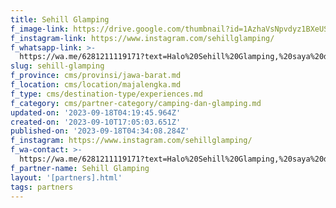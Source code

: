 ```yaml
---
title: Sehill Glamping
f_image-link: https://drive.google.com/thumbnail?id=1AzhaVsNpvdyz1BXeUSNDk6mdRHOZRPHs
f_instagram-link: https://www.instagram.com/sehillglamping/
f_whatsapp-link: >-
  https://wa.me/6281211119171?text=Halo%20Sehill%20Glamping,%20saya%20dapat%20info%20dari%20@loocale.id%20dan%20punya%20pertanyaan
slug: sehill-glamping
f_province: cms/provinsi/jawa-barat.md
f_location: cms/location/majalengka.md
f_type: cms/destination-type/experiences.md
f_category: cms/partner-category/camping-dan-glamping.md
updated-on: '2023-09-18T04:19:45.964Z'
created-on: '2023-09-10T17:05:03.651Z'
published-on: '2023-09-18T04:34:08.284Z'
f_instagram: https://www.instagram.com/sehillglamping/
f_wa-contact: >-
  https://wa.me/6281211119171?text=Halo%20Sehill%20Glamping,%20saya%20dapat%20info%20dari%20@loocale.id%20dan%20punya%20pertanyaan
f_partner-name: Sehill Glamping
layout: '[partners].html'
tags: partners
---
```



